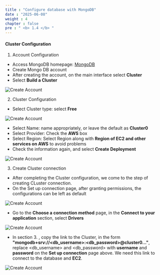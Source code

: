 ```yaml
---
title : "Configure database with MongoDB"
date : "2025-06-08"
weight : 4
chapter : false
pre : " <b> 1.4 </b> "
---
```


#### Cluster Configuration

1. Account Configuration

- Access MongoDB homepage: [MongoDB](https://account.mongodb.com/)
- Create Mongo DB account
- After creating the account, on the main interface select **Cluster**
- Select **Build a Cluster**

![Create Account](/NestJS-AWS-workshop/images/1/DB.png)

2. Cluster Configuration

- Select Cluster type: select **Free**

![Create Account](/NestJS-AWS-workshop/images/1/DB1.png)

- Select Name: name appropriately, or leave the default as **Cluster0**
- Select Provider: Check the **AWS** box
- Select Region: Select Region along with **Region of EC2 and other services on AWS** to avoid problems
- Check the information again, and select **Create Deployment**

![Create Account](/NestJS-AWS-workshop/images/1/DB2.png)

3. Create Cluster connection

- After completing the Cluster configuration, we come to the step of creating CLuster connection.
- On the Set up connection page, after granting permissions, the configurations can be left as default

![Create Account](/NestJS-AWS-workshop/images/1/DB3.png)

- Go to the **Choose a connection method** page, in the **Connect to your application** section, select **Drivers**

![Create Account](/NestJS-AWS-workshop/images/1/DB4.png)

- In section 3. , copy the link to the Cluster, in the form **"mongodb+srv://<db_username>:<db_password>@cluster0..."**, replace <db_username> and <db_password> with **username** and **password** on the **Set up connection** page above. We need this link to connect to the database and **EC2**.

![Create Account](/NestJS-AWS-workshop/images/1/DB5.png)
